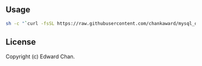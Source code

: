 ## Usage

```sh
sh -c "`curl -fsSL https://raw.githubusercontent.com/chankaward/mysql_db_backup/master/backup_db.sh`"
```

## License
Copyright (c) Edward Chan.

